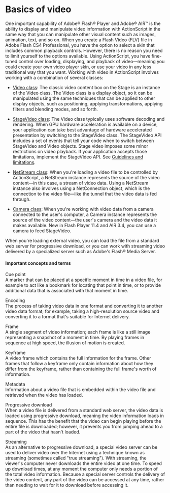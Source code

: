 # Basics of video

One important capability of Adobe® Flash® Player and Adobe® AIR™ is the ability
to display and manipulate video information with ActionScript in the same way
that you can manipulate other visual content such as images, animation, text,
and so on. When you create a Flash Video (FLV) file in Adobe Flash CS4
Professional, you have the option to select a skin that includes common playback
controls. However, there is no reason you need to limit yourself to the options
available. Using ActionScript, you have fine-tuned control over loading,
displaying, and playback of video—meaning you could create your own video player
skin, or use your video in any less traditional way that you want. Working with
video in ActionScript involves working with a combination of several classes:

- <a
  href="https://help.adobe.com/en_US/FlashPlatform/reference/actionscript/3/flash/media/Video.html"
  target="_self">Video class</a>: The classic video content box on the Stage is
  an instance of the Video class. The Video class is a display object, so it can
  be manipulated using the same techniques that can be applied to other display
  objects, such as positioning, applying transformations, applying filters and
  blending modes, and so forth.

- <a
  href="http://help.stage.adobe.com/en_US/FlashPlatform/reference/actionscript/3/flash/media/StageVideo.html"
  target="_self">StageVideo class</a>: The Video class typically uses software
  decoding and rendering. When GPU hardware acceleration is available on a
  device, your application can take best advantage of hardware accelerated
  presentation by switching to the StageVideo class. The StageVideo API includes
  a set of events that tell your code when to switch between StageVideo and
  Video objects. Stage video imposes some minor restrictions on video playback.
  If your application accepts those limitations, implement the StageVideo API.
  See
  [Guidelines and limitations](WSe9ecd9e6b89aefd2-70150d4b12ccd2cd415-7ffe.html).

- <a
  href="https://help.adobe.com/en_US/FlashPlatform/reference/actionscript/3/flash/net/NetStream.html"
  target="_self">NetStream class</a>: When you're loading a video file to be
  controlled by ActionScript, a NetStream instance represents the source of the
  video content—in this case, a stream of video data. Using a NetStream instance
  also involves using a NetConnection object, which is the connection to the
  video file—like the tunnel that the video data is fed through.

- <a
  href="https://help.adobe.com/en_US/FlashPlatform/reference/actionscript/3/flash/media/Camera.html"
  target="_self">Camera class</a>: When you're working with video data from a
  camera connected to the user's computer, a Camera instance represents the
  source of the video content—the user's camera and the video data it makes
  available. New in Flash Player 11.4 and AIR 3.4, you can use a camera to feed
  StageVideo.

When you're loading external video, you can load the file from a standard web
server for progressive download, or you can work with streaming video delivered
by a specialized server such as Adobe's Flash® Media Server.

#### Important concepts and terms

Cue point  
A marker that can be placed at a specific moment in time in a video file, for
example to act like a bookmark for locating that point in time, or to provide
additional data that is associated with that moment in time.

Encoding  
The process of taking video data in one format and converting it to another
video data format; for example, taking a high-resolution source video and
converting it to a format that's suitable for Internet delivery.

Frame  
A single segment of video information; each frame is like a still image
representing a snapshot of a moment in time. By playing frames in sequence at
high speed, the illusion of motion is created.

Keyframe  
A video frame which contains the full information for the frame. Other frames
that follow a keyframe only contain information about how they differ from the
keyframe, rather than containing the full frame's worth of information.

Metadata  
Information about a video file that is embedded within the video file and
retrieved when the video has loaded.

Progressive download  
When a video file is delivered from a standard web server, the video data is
loaded using progressive download, meaning the video information loads in
sequence. This has the benefit that the video can begin playing before the
entire file is downloaded; however, it prevents you from jumping ahead to a part
of the video that hasn't loaded.

Streaming  
As an alternative to progressive download, a special video server can be used to
deliver video over the Internet using a technique known as streaming (sometimes
called "true streaming"). With streaming, the viewer's computer never downloads
the entire video at one time. To speed up download times, at any moment the
computer only needs a portion of the total video information. Because a special
server controls the delivery of the video content, any part of the video can be
accessed at any time, rather than needing to wait for it to download before
accessing it.
